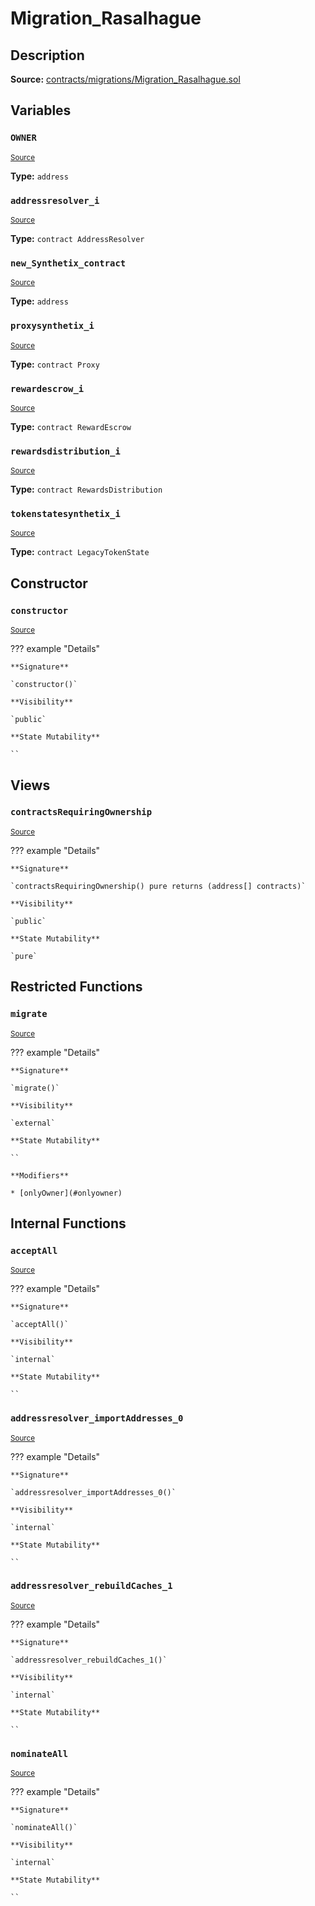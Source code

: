 # Migration_Rasalhague

## Description

**Source:** [contracts/migrations/Migration_Rasalhague.sol](https://github.com/Synthetixio/synthetix/tree/v2.74.1/contracts/migrations/Migration_Rasalhague.sol)

## Variables

### `OWNER`

<sub>[Source](https://github.com/Synthetixio/synthetix/tree/v2.74.1/contracts/migrations/Migration_Rasalhague.sol#L18)</sub>

**Type:** `address`

### `addressresolver_i`

<sub>[Source](https://github.com/Synthetixio/synthetix/tree/v2.74.1/contracts/migrations/Migration_Rasalhague.sol#L25)</sub>

**Type:** `contract AddressResolver`

### `new_Synthetix_contract`

<sub>[Source](https://github.com/Synthetixio/synthetix/tree/v2.74.1/contracts/migrations/Migration_Rasalhague.sol#L41)</sub>

**Type:** `address`

### `proxysynthetix_i`

<sub>[Source](https://github.com/Synthetixio/synthetix/tree/v2.74.1/contracts/migrations/Migration_Rasalhague.sol#L27)</sub>

**Type:** `contract Proxy`

### `rewardescrow_i`

<sub>[Source](https://github.com/Synthetixio/synthetix/tree/v2.74.1/contracts/migrations/Migration_Rasalhague.sol#L31)</sub>

**Type:** `contract RewardEscrow`

### `rewardsdistribution_i`

<sub>[Source](https://github.com/Synthetixio/synthetix/tree/v2.74.1/contracts/migrations/Migration_Rasalhague.sol#L33)</sub>

**Type:** `contract RewardsDistribution`

### `tokenstatesynthetix_i`

<sub>[Source](https://github.com/Synthetixio/synthetix/tree/v2.74.1/contracts/migrations/Migration_Rasalhague.sol#L29)</sub>

**Type:** `contract LegacyTokenState`

## Constructor

### `constructor`

<sub>[Source](https://github.com/Synthetixio/synthetix/tree/v2.74.1/contracts/migrations/Migration_Rasalhague.sol#L43)</sub>

??? example "Details"

    **Signature**

    `constructor()`

    **Visibility**

    `public`

    **State Mutability**

    ``

## Views

### `contractsRequiringOwnership`

<sub>[Source](https://github.com/Synthetixio/synthetix/tree/v2.74.1/contracts/migrations/Migration_Rasalhague.sol#L45)</sub>

??? example "Details"

    **Signature**

    `contractsRequiringOwnership() pure returns (address[] contracts)`

    **Visibility**

    `public`

    **State Mutability**

    `pure`

## Restricted Functions

### `migrate`

<sub>[Source](https://github.com/Synthetixio/synthetix/tree/v2.74.1/contracts/migrations/Migration_Rasalhague.sol#L54)</sub>

??? example "Details"

    **Signature**

    `migrate()`

    **Visibility**

    `external`

    **State Mutability**

    ``

    **Modifiers**

    * [onlyOwner](#onlyowner)

## Internal Functions

### `acceptAll`

<sub>[Source](https://github.com/Synthetixio/synthetix/tree/v2.74.1/contracts/migrations/Migration_Rasalhague.sol#L76)</sub>

??? example "Details"

    **Signature**

    `acceptAll()`

    **Visibility**

    `internal`

    **State Mutability**

    ``

### `addressresolver_importAddresses_0`

<sub>[Source](https://github.com/Synthetixio/synthetix/tree/v2.74.1/contracts/migrations/Migration_Rasalhague.sol#L90)</sub>

??? example "Details"

    **Signature**

    `addressresolver_importAddresses_0()`

    **Visibility**

    `internal`

    **State Mutability**

    ``

### `addressresolver_rebuildCaches_1`

<sub>[Source](https://github.com/Synthetixio/synthetix/tree/v2.74.1/contracts/migrations/Migration_Rasalhague.sol#L101)</sub>

??? example "Details"

    **Signature**

    `addressresolver_rebuildCaches_1()`

    **Visibility**

    `internal`

    **State Mutability**

    ``

### `nominateAll`

<sub>[Source](https://github.com/Synthetixio/synthetix/tree/v2.74.1/contracts/migrations/Migration_Rasalhague.sol#L83)</sub>

??? example "Details"

    **Signature**

    `nominateAll()`

    **Visibility**

    `internal`

    **State Mutability**

    ``
